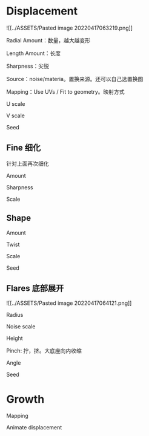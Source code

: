# Displacement

![[../ASSETS/Pasted image 20220417063219.png]]

Radial Amount：数量，越大越变形

Length Amount：长度

Sharpness：尖锐

Source：noise/materia。置换来源。还可以自己选置换图

Mapping：Use UVs / Fit to geometry。映射方式

U scale

V scale

Seed

## Fine 细化

针对上面再次细化

Amount

Sharpness

Scale

## Shape
Amount

Twist

Scale

Seed

##  Flares 底部展开

![[../ASSETS/Pasted image 20220417064121.png]]

Radius

Noise scale

Height

Pinch: 拧，挤。大底座向内收缩

Angle

Seed

# Growth

Mapping 

Animate displacement

